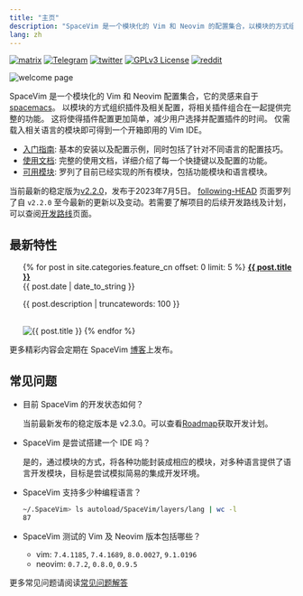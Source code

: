 ```yaml
---
title: "主页"
description: "SpaceVim 是一个模块化的 Vim 和 Neovim 的配置集合，以模块的方式组织和管理插件，提高 Vim 环境配置效率。"
lang: zh
---
```


[![matrix](https://img.spacevim.org/spacevim-cn-matrix.svg)](https://app.element.io/#/room/#spacevim-cn:matrix.org)
[![Telegram](https://img.spacevim.org/telegram-spacevim-cn.svg)](https://t.me/SpaceVim_CN/)
[![twitter](https://img.spacevim.org/twitter.svg)](https://twitter.com/SpaceVim)
[![GPLv3 License](https://img.spacevim.org/license-GPLv3-blue.svg)](development/#证书)
[![reddit](https://img.spacevim.org/reddit.svg)](https://www.reddit.com/r/SpaceVim/)

![welcome page](https://img.spacevim.org/release-v2.2.0.png)

SpaceVim 是一个模块化的 Vim 和 Neovim 配置集合，它的灵感来自于 [spacemacs](https://www.spacemacs.org/)。
以模块的方式组织插件及相关配置，将相关插件组合在一起提供完整的功能。
这将使得插件配置更加简单，减少用户选择并配置插件的时间。
仅需载入相关语言的模块即可得到一个开箱即用的 Vim IDE。

- [入门指南](quick-start-guide/): 基本的安装以及配置示例，同时包括了针对不同语言的配置技巧。
- [使用文档](documentation/): 完整的使用文档，详细介绍了每一个快捷键以及配置的功能。
- [可用模块](layers/): 罗列了目前已经实现的所有模块，包括功能模块和语言模块。

当前最新的稳定版为[v2.2.0](https://spacevim.org/SpaceVim-release-v2.2.0/)，发布于2023年7月5日。
[following-HEAD](following-head/) 页面罗列了自 `v2.2.0` 至今最新的更新以及变动。若需要了解项目的后续开发路线及计划，可以查阅[开发路线](roadmap/)页面。

## 最新特性

<ul>
    {% for post in site.categories.feature_cn offset: 0 limit: 5  %}
               <strong><a href="{{ post.url }}">{{ post.title }}</a></strong>
               <br>
               <span class="post-date">{{ post.date | date_to_string }}</span>
               <p>{{ post.description | truncatewords: 100 }}</p>
               <br>
               <img alt="{{ post.title }}" src="{{ post.image }}">
    {% endfor %}
</ul>

更多精彩内容会定期在 SpaceVim [博客](blog/)上发布。

## 常见问题

- 目前 SpaceVim 的开发状态如何？

  当前最新发布的稳定版本是 v2.3.0。可以查看[Roadmap](roadmap/)获取开发计划。

- SpaceVim 是尝试搭建一个 IDE 吗？

  是的，通过模块的方式，将各种功能封装成相应的模块，对多种语言提供了语言开发模块，目标是尝试模拟简易的集成开发环境。

- SpaceVim 支持多少种编程语言？

  ```sh
  ~/.SpaceVim> ls autoload/SpaceVim/layers/lang | wc -l
  87
  ```

- SpaceVim 测试的 Vim 及 Neovim 版本包括哪些？

  - vim: `7.4.1185`, `7.4.1689`, `8.0.0027`, `9.1.0196`
  - neovim: `0.7.2`, `0.8.0`, `0.9.5`

更多常见问题请阅读[常见问题解答](faq/)

<!-- vim:set nowrap: -->
